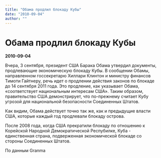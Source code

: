 ```yaml
---
title: "Обама продлил блокаду Кубы"
date: "2010-09-04"
author: ""
---
```


# Обама продлил блокаду Кубы

**2010-09-04** 

Вчера, 3 сентября, президент США Барака Обама утвердил документы, продлевающие экономическую блокаду Кубы. В сообщении Обамы, направленном госсекретарю Хиллари Клинтон и министру финансов Тимоти Гайтнеру, речь идет о продлении действия законов по блокаде до 14 сентября 2011 года. Это продление, как указывает Обама, «соответствует национальным интересам США». Таким образом, правительство США демонстрирует, что по-прежнему считает Кубу угрозой для национальной безопасности Соединенных Штатов.

Как видим, Обама действует точно так же, как и предыдущие власти США, которые каждый год продлевали блокаду острова.

После 2008 года, когда США прекратили блокаду по отношению к Корейской Народной Демократической Респубилке, Куба - единственная страна, подверженная экономической блокаде со стороны Соединенных Штатов.

По данным Granma